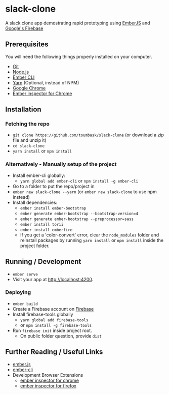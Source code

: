 # slack-clone

A slack clone app demostrating rapid prototyping using [EmberJS](https://www.emberjs.com/) and [Google's Firebase](https://firebase.google.com/)

## Prerequisites

You will need the following things properly installed on your computer.

* [Git](https://git-scm.com/)
* [Node.js](https://nodejs.org/)
* [Ember CLI](https://ember-cli.com/)
* [Yarn](https://yarnpkg.com/) (Optional, instead of NPM)
* [Google Chrome](https://google.com/chrome/)
* [Ember inspector for Chrome](https://chrome.google.com/webstore/detail/ember-inspector/bmdblncegkenkacieihfhpjfppoconhi?hl=en)

## Installation


### Fetching the repo
* `git clone https://github.com/toumbask/slack-clone` (or download a zip file and unzip it)
* `cd slack-clone`
* `yarn install` or `npm install`

  
### Alternatively - Manually setup of the project
* Install ember-cli globally:
  * `yarn global add ember-cli` or `npm install -g ember-cli`
* Go to a folder to put the repo/project in
* `ember new slack-clone --yarn` (or `ember new slack-clone` to use npm instead)
* Install dependencies:
  * `ember install ember-bootstrap`
  * `ember generate ember-bootstrap --bootstrap-version=4`
  * `ember generate ember-bootstrap --preprocessor=sass`
  * `ember install torii`
  * `ember install emberfire` 
  * If you get a 'color-convert' error, clear the `node_modules` folder and reinstall packages by running `yarn install` or `npm install` inside the project folder.
    
    
## Running / Development

* `ember serve`
* Visit your app at [http://localhost:4200](http://localhost:4200).

### Deploying

* `ember build`
* Create a Firebase account on [Firebase](https://firebase.google.com/)
* Install firebase-tools globally
	* `yarn global add firebase-tools`
  * or `npm install -g firebase-tools`
* Run `firebase init` inside project root.
  * On public folder question, provide `dist`
   
## Further Reading / Useful Links

* [ember.js](https://emberjs.com/)
* [ember-cli](https://ember-cli.com/)
* Development Browser Extensions
  * [ember inspector for chrome](https://chrome.google.com/webstore/detail/ember-inspector/bmdblncegkenkacieihfhpjfppoconhi)
  * [ember inspector for firefox](https://addons.mozilla.org/en-US/firefox/addon/ember-inspector/)

